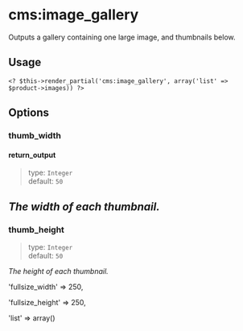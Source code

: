 # cms:image_gallery
Outputs a gallery containing one large image, and thumbnails below.

## Usage
	<? $this->render_partial('cms:image_gallery', array('list' => $product->images)) ?>
	
## Options
### thumb_width
#### return_output

> type: `Integer`  
> default: `50`

*The width of each thumbnail.*
---
### thumb_height
> type: `Integer`  
> default: `50`

*The height of each thumbnail.*

'fullsize_width' => 250,

'fullsize_height' => 250,

'list' => array()
